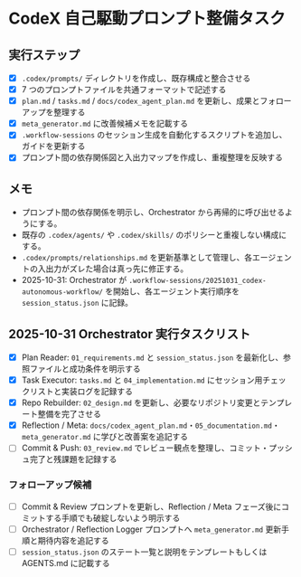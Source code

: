 # CodeX 自己駆動プロンプト整備タスク

## 実行ステップ
- [x] `.codex/prompts/` ディレクトリを作成し、既存構成と整合させる
- [x] 7 つのプロンプトファイルを共通フォーマットで記述する
- [x] `plan.md` / `tasks.md` / `docs/codex_agent_plan.md` を更新し、成果とフォローアップを整理する
- [x] `meta_generator.md` に改善候補メモを記載する
- [x] `.workflow-sessions` のセッション生成を自動化するスクリプトを追加し、ガイドを更新する
- [x] プロンプト間の依存関係図と入出力マップを作成し、重複整理を反映する

## メモ
- プロンプト間の依存関係を明示し、Orchestrator から再帰的に呼び出せるようにする。
- 既存の `.codex/agents/` や `.codex/skills/` のポリシーと重複しない構成にする。
- `.codex/prompts/relationships.md` を更新基準として管理し、各エージェントの入出力がズレた場合は真っ先に修正する。
- 2025-10-31: Orchestrator が `.workflow-sessions/20251031_codex-autonomous-workflow/` を開始し、各エージェント実行順序を `session_status.json` に記録。

## 2025-10-31 Orchestrator 実行タスクリスト
- [x] Plan Reader: `01_requirements.md` と `session_status.json` を最新化し、参照ファイルと成功条件を明示する
- [x] Task Executor: `tasks.md` と `04_implementation.md` にセッション用チェックリストと実装ログを記録する
- [x] Repo Rebuilder: `02_design.md` を更新し、必要なリポジトリ変更とテンプレート整備を完了させる
- [x] Reflection / Meta: `docs/codex_agent_plan.md`・`05_documentation.md`・`meta_generator.md` に学びと改善案を追記する
- [ ] Commit & Push: `03_review.md` でレビュー観点を整理し、コミット・プッシュ完了と残課題を記録する

### フォローアップ候補
- [ ] Commit & Review プロンプトを更新し、Reflection / Meta フェーズ後にコミットする手順でも破綻しないよう明示する
- [ ] Orchestrator / Reflection Logger プロンプトへ `meta_generator.md` 更新手順と期待内容を追記する
- [ ] `session_status.json` のステート一覧と説明をテンプレートもしくは AGENTS.md に記載する
